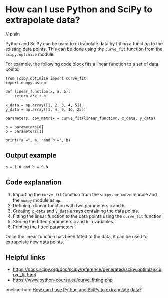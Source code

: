 # How can I use Python and SciPy to extrapolate data?
// plain

Python and SciPy can be used to extrapolate data by fitting a function to the existing data points. This can be done using the `curve_fit` function from the `scipy.optimize` module.

For example, the following code block fits a linear function to a set of data points:

```
from scipy.optimize import curve_fit
import numpy as np

def linear_function(x, a, b):
    return a*x + b

x_data = np.array([1, 2, 3, 4, 5])
y_data = np.array([1, 4, 9, 16, 25])

parameters, cov_matrix = curve_fit(linear_function, x_data, y_data)

a = parameters[0]
b = parameters[1]

print("a =", a, "and b =", b)
```

## Output example

```
a = 1.0 and b = 0.0
```

## Code explanation

1. Importing the `curve_fit` function from the `scipy.optimize` module and the `numpy` module as `np`.
2. Defining a linear function with two parameters `a` and `b`.
3. Creating `x_data` and `y_data` arrays containing the data points.
4. Fitting the linear function to the data points using the `curve_fit` function.
5. Storing the fitted parameters `a` and `b` in variables.
6. Printing the fitted parameters.

Once the linear function has been fitted to the data, it can be used to extrapolate new data points.

## Helpful links
- https://docs.scipy.org/doc/scipy/reference/generated/scipy.optimize.curve_fit.html
- https://www.python-course.eu/curve_fitting.php

onelinerhub: [How can I use Python and SciPy to extrapolate data?](https://onelinerhub.com/python-scipy/how-can-i-use-python-and-scipy-to-extrapolate-data)